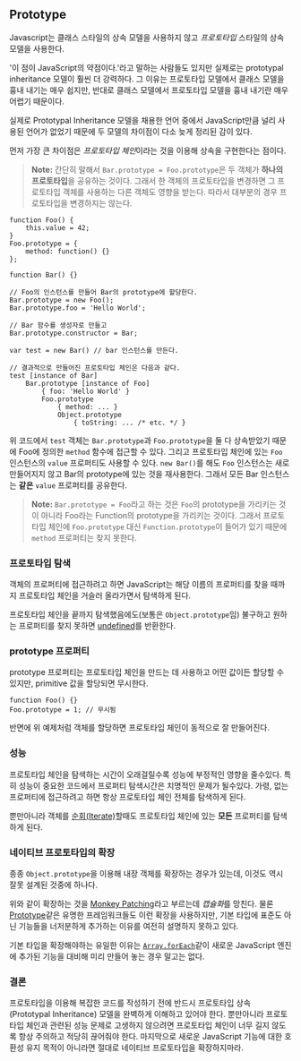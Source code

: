 ## Prototype

Javascript는 클래스 스타일의 상속 모델을 사용하지 않고 *프로토타입* 스타일의 상속 모델을 사용한다.

'이 점이 JavaScript의 약점이다.'라고 말하는 사람들도 있지만 실제로는 prototypal inheritance 모델이 훨씬 더 강력하다. 그 이유는 프로토타입 모델에서 클래스 모델을 흉내 내기는 매우 쉽지만, 반대로 클래스 모델에서 프로토타입 모델을 흉내 내기란 매우 어렵기 때문이다.

실제로 Prototypal Inheritance 모델을 채용한 언어 중에서 JavaScript만큼 널리 사용된 언어가 없었기 때문에 두 모델의 차이점이 다소 늦게 정리된 감이 있다.

먼저 가장 큰 차이점은 *프로토타입 체인*이라는 것을 이용해 상속을 구현한다는 점이다.

> **Note:** 간단히 말해서 `Bar.prototype = Foo.prototype`은 두 객체가 **하나의 프로토타입**을 공유하는 것이다. 그래서 한 객체의 프로토타입을 변경하면 그 프로토타입 객체를 사용하는 다른 객체도 영향을 받는다. 따라서 대부분의 경우 프로토타입을 변경하지는 않는다.

    function Foo() {
        this.value = 42;
    }
    Foo.prototype = {
        method: function() {}
    };

    function Bar() {}

    // Foo의 인스턴스를 만들어 Bar의 prototype에 할당한다.
    Bar.prototype = new Foo();
    Bar.prototype.foo = 'Hello World';

    // Bar 함수를 생성자로 만들고
    Bar.prototype.constructor = Bar;

    var test = new Bar() // bar 인스턴스를 만든다.

    // 결과적으로 만들어진 프로토타입 체인은 다음과 같다. 
    test [instance of Bar]
        Bar.prototype [instance of Foo] 
            { foo: 'Hello World' }
            Foo.prototype
                { method: ... }
                Object.prototype
                    { toString: ... /* etc. */ }

위 코드에서 `test` 객체는 `Bar.prototype`과 `Foo.prototype`을 둘 다 상속받았기 때문에 Foo에 정의한 `method` 함수에 접근할 수 있다. 그리고 프로토타입 체인에 있는 `Foo` 인스턴스의 `value` 프로퍼티도 사용할 수 있다. `new Bar()`를 해도 `Foo` 인스턴스는 새로 만들어지지 않고 Bar의 prototype에 있는 것을 재사용한다. 그래서 모든 Bar 인스턴스는 **같은** `value` 프로퍼티를 공유한다.

> **Note:** `Bar.prototype = Foo`라고 하는 것은 `Foo`의 prototype을 가리키는 것이 아니라 Foo라는 Function의 prototype을 가리키는 것이다. 그래서 프로토타입 체인에 `Foo.prototype` 대신 `Function.prototype`이 들어가 있기 때문에 `method` 프로퍼티는 찾지 못한다.

### 프로토타입 탐색

객체의 프로퍼티에 접근하려고 하면 JavaScript는 해당 이름의 프로퍼티를 찾을 때까지 프로토타입 체인을 거슬러 올라가면서 탐색하게 된다.

프로토타입 체인을 끝까지 탐색했음에도(보통은 `Object.prototype`임) 불구하고 원하는 프로퍼티를 찾지 못하면 [undefined](#core.undefined)를 반환한다.

### prototype 프로퍼티

prototype 프로퍼티는 프로토타입 체인을 만드는 데 사용하고 어떤 값이든 할당할 수 있지만, primitive 값을 할당되면 무시한다.

    function Foo() {}
    Foo.prototype = 1; // 무시됨

반면에 위 예제처럼 객체를 할당하면 프로토타입 체인이 동적으로 잘 만들어진다.

### 성능

프로토타입 체인을 탐색하는 시간이 오래걸릴수록 성능에 부정적인 영향을 줄수있다. 특히 성능이 중요한 코드에서 프로퍼티 탐색시간은 치명적인 문제가 될수있다. 가령, 없는 프로퍼티에 접근하려고 하면 항상 프로토타입 체인 전체를 탐색하게 된다.

뿐만아니라 객체를 [순회(Iterate)](#object.forinloop)할때도 프로토타입 체인에 있는 **모든** 프로퍼티를 탐색하게 된다.

### 네이티브 프로토타입의 확장

종종 `Object.prototype`을 이용해 내장 객체를 확장하는 경우가 있는데, 이것도 역시 잘못 설계된 것중에 하나다.

위와 같이 확장하는 것을 [Monkey Patching][1]라고 부르는데 *캡슐화*를 망친다. 물론 [Prototype][2]같은 유명한 프레임워크들도 이런 확장을 사용하지만, 기본 타입에 표준도 아닌 기능들을 너저분하게 추가하는 이유를 여전히 설명하지 못하고 있다.

기본 타입을 확장해야하는 유일한 이유는 [`Array.forEach`][3]같이 새로운 JavaScript 엔진에 추가된 기능을 대비해 미리 만들어 놓는 경우 말고는 없다.

### 결론

프로토타입을 이용해 복잡한 코드를 작성하기 전에 반드시 프로토타입 상속 (Prototypal Inheritance) 모델을 완벽하게 이해하고 있어야 한다. 뿐만아니라 프로토타입 체인과 관련된 성능 문제로 고생하지 않으려면 프로토타입 체인이 너무 길지 않도록 항상 주의하고 적당히 끊어줘야 한다. 마지막으로 새로운 JavaScript 기능에 대한 호환성 유지 목적이 아니라면 절대로 네이티브 프로토타입을 확장하지마라.

[1]: http://en.wikipedia.org/wiki/Monkey_patch
[2]: http://prototypejs.org/
[3]: https://developer.mozilla.org/en/JavaScript/Reference/Global_Objects/Array/forEach
